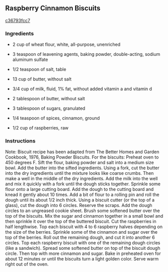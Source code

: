 ## Raspberry Cinnamon Biscuits

[c36793fcc7](http://tastykitchen.com/recipes/breads/raspberry-cinnamon-biscuits/)

### Ingredients

 - 2 cup of wheat flour, white, all-purpose, unenriched

 - 3 teaspoon of leavening agents, baking powder, double-acting, sodium aluminum sulfate

 - 1/2 teaspoon of salt, table

 - 13 cup of butter, without salt

 - 3/4 cup of milk, fluid, 1% fat, without added vitamin a and vitamin d

 - 2 tablespoon of butter, without salt

 - 3 tablespoon of sugars, granulated

 - 1/4 teaspoon of spices, cinnamon, ground

 - 1/2 cup of raspberries, raw

### Instructions

Note: Biscuit recipe has been adapted from The Better Homes and Garden Cookbook, 1976, Baking Powder Biscuits. For the biscuits: Preheat oven to 450 degrees F. Sift the flour, baking powder and salt into a medium size bowl. Add the butter into the sifted ingredients. Using a fork, cut the butter into the dry ingredients until the mixture looks like coarse crumbs. Then make a well in the middle of the dry ingredients. Add the milk into the well and mix it quickly with a fork until the dough sticks together. Sprinkle some flour onto a large cutting board. Add the dough to the cutting board and knead it gently about 10 times. Add a bit of flour to a rolling pin and roll the dough until its about 1/2 inch thick. Using a biscuit cutter (or the top of a glass), cut the dough into 6 circles. Reserve the scraps. Add the dough circles to an ungreased cookie sheet. Brush some softened butter over the top of the biscuits. Mix the sugar and cinnamon together in a small bowl and then sprinkle it over the top of the buttered biscuit. Cut the raspberries in half lengthwise. Top each biscuit with 4 to 6 raspberry halves depending on the size of the berries. Sprinkle some of the cinnamon and sugar over the top of the berries. Roll out the remaining dough, and cut it into another 6 circles. Top each raspberry biscuit with one of the remaining dough circles (like a sandwich). Spread some softened butter on top of the biscuit dough circle. Then top with more cinnamon and sugar. Bake in preheated oven for about 12 minutes or until the biscuits turn a light golden color. Serve warm right out of the oven.